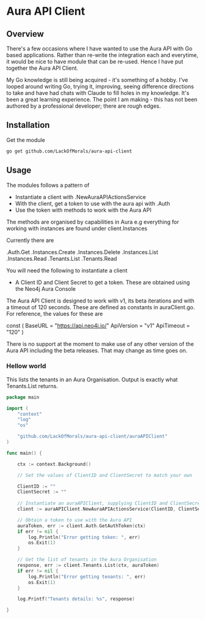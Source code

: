 # Aura API Client

## Overview
There's a few occasions where I have wanted to use the Aura API  with Go based applications.  Rather than re-write the integration each and everytime, it would be nice to have module that can be re-used.  Hence I have put together the Aura API Client. 

My Go knowledge is still being acquired - it's something of a hobby. I've looped around writing Go, trying it, improving, seeing difference directions to take and have had chats with Claude to fill holes in my knowledge.  It's been a great learning experience.   The point I am making - this has not been authored by a professional developer; there are rough edges. 

## Installation

Get the module
```bash
go get github.com/LackOfMorals/aura-api-client
```

## Usage
The modules follows a pattern of 

- Instantiate a client with .NewAuraAPIActionsService
- With the client, get a token to use with the aura api with .Auth
- Use the token with methods to work with the Aura API

The methods are organised by capabilities in Aura e.g everything for working with instances are found under client.Instances

Currently there are

.Auth.Get
.Instances.Create
.Instances.Delete
.Instances.List
.Instances.Read
.Tenants.List
.Tenants.Read

You will need the following to instantiate a client
 - A Client ID and Client Secret to get a token.  These are obtained using the Neo4j Aura Console


The Aura API Client is designed to work with v1, its beta iterations and with a timeout of 120 seconds.  These are defined as constants in auraClient.go.  For reference, the values for these are

const (
	BaseURL    = "https://api.neo4j.io/"
	ApiVersion = "v1"
	ApiTimeout = "120"
)

There is no support at the moment to make use of any other version of the Aura API including the beta releases.  That may change as time goes on.   
	
### Hellow world

This lists the tenants in an Aura Organisation. Output is exactly what Tenants.List returns. 

```go
package main

import (
	"context"
	"log"
	"os"

	"github.com/LackOfMorals/aura-api-client/auraAPIClient"
)

func main() {

	ctx := context.Background()

	// Set the values of ClientID and ClientSecret to match your own

	ClientID := ""
	ClientSecret := ""
	
	// Instantiate an auraAPIClient, supplying ClientID and ClientSecret
	client := auraAPIClient.NewAuraAPIActionsService(ClientID, ClientSecret)

	// Obtain a token to use with the Aura API
	auraToken, err := client.Auth.GetAuthToken(ctx)
	if err != nil {
		log.Println("Error getting token: ", err)
		os.Exit(1)
	}

	// Get the list of tenants in the Aura Organisation
	response, err := client.Tenants.List(ctx, auraToken)
	if err != nil {
		log.Println("Error getting tenants: ", err)
		os.Exit(1)
	}

	log.Printf("Tenants details: %s", response)

}
```
